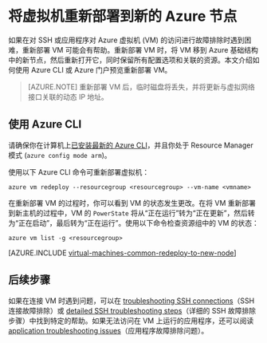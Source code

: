 <properties 
	pageTitle="重新部署 Linux 虚拟机 | Azure" 
	description="说明如何通过重新部署 Linux 虚拟机来缓解 SSH 连接问题。" 
	services="virtual-machines-linux" 
	documentationCenter="virtual-machines" 
	authors="iainfoulds" 
	manager="timlt"
	tags="azure-resource-manager,top-support-issue" 
/>
	

<tags 
	ms.service="virtual-machines-linux" 
	ms.devlang="na" 
	ms.topic="support-article" 
	ms.tgt_pltfrm="vm-linux"
	ms.workload="infrastructure" 
	ms.date="09/19/2016" 
	wacn.date="08/15/2016" 
	ms.author="iainfou" 
/>

# 将虚拟机重新部署到新的 Azure 节点

如果在对 SSH 或应用程序对 Azure 虚拟机 (VM) 的访问进行故障排除时遇到困难，重新部署 VM 可能会有帮助。重新部署 VM 时，将 VM 移到 Azure 基础结构中的新节点，然后重新打开它，同时保留所有配置选项和关联的资源。本文介绍如何使用 Azure CLI 或 Azure 门户预览重新部署 VM。

> [AZURE.NOTE] 重新部署 VM 后，临时磁盘将丢失，并将更新与虚拟网络接口关联的动态 IP 地址。


## 使用 Azure CLI

请确保你在计算机上[已安装最新的 Azure CLI](/documentation/articles/xplat-cli-install/)，并且你处于 Resource Manager 模式 (`azure config mode arm`)。

使用以下 Azure CLI 命令可重新部署虚拟机：

	azure vm redeploy --resourcegroup <resourcegroup> --vm-name <vmname> 

在重新部署 VM 的过程时，你可以看到 VM 的状态发生更改。在将 VM 重新部署到新主机的过程中，VM 的 `PowerState` 将从“正在运行”转为“正在更新”，然后转为“正在启动”，最后转为“正在运行”。使用以下命令检查资源组中的 VM 的状态：

	azure vm list -g <resourcegroup>

[AZURE.INCLUDE [virtual-machines-common-redeploy-to-new-node](../../includes/virtual-machines-common-redeploy-to-new-node.md)]


## 后续步骤
如果在连接 VM 时遇到问题，可以在 [troubleshooting SSH connections](/documentation/articles/virtual-machines-linux-troubleshoot-ssh-connection/)（SSH 连接故障排除）或 [detailed SSH troubleshooting steps](/documentation/articles/virtual-machines-linux-detailed-troubleshoot-ssh-connection/)（详细的 SSH 故障排除步骤）中找到特定的帮助。如果无法访问在 VM 上运行的应用程序，还可以阅读 [application troubleshooting issues](/documentation/articles/virtual-machines-linux-troubleshoot-app-connection/)（应用程序故障排除问题）。

<!---HONumber=Mooncake_0808_2016-->